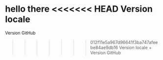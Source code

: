 hello there
<<<<<<< HEAD
Version locale
=======
Version GitHub

> > > > > > > 012f11e5a967d96641f3ba747afeebe84ae9db16
> > > > > > > Version locale + Version GitHub
